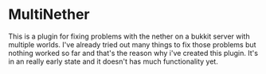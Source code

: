 MultiNether
===========

This is a plugin for fixing problems with the nether on a bukkit server with multiple worlds.
I've already tried out many things to fix those problems but nothing worked so far
and that's the reason why i've created this plugin. It's in an really early state and it doesn't has much functionality yet.
